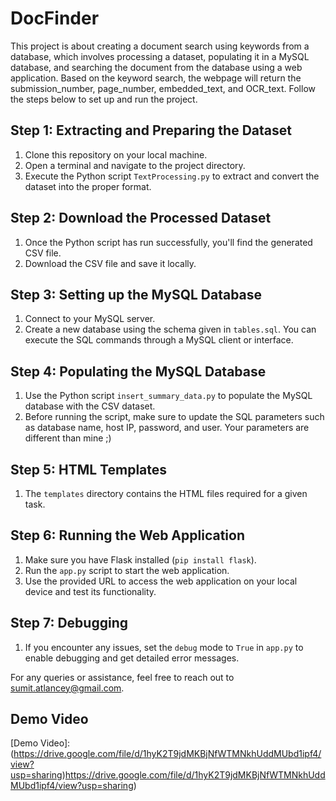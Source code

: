 # DocFinder

This project is about creating a document search using keywords from a database, which involves processing a dataset, populating it in a MySQL database, and searching the document from the database using a web application. Based on the keyword search, the webpage will return the submission_number, page_number, embedded_text, and OCR_text. Follow the steps below to set up and run the project.

## Step 1: Extracting and Preparing the Dataset

1. Clone this repository on your local machine.
2. Open a terminal and navigate to the project directory.
3. Execute the Python script `TextProcessing.py` to extract and convert the dataset into the proper format.

## Step 2: Download the Processed Dataset

1. Once the Python script has run successfully, you'll find the generated CSV file.
2. Download the CSV file and save it locally.

## Step 3: Setting up the MySQL Database

1. Connect to your MySQL server.
2. Create a new database using the schema given in `tables.sql`. You can execute the SQL commands through a MySQL client or interface.

## Step 4: Populating the MySQL Database

1. Use the Python script `insert_summary_data.py` to populate the MySQL database with the CSV dataset.
2. Before running the script, make sure to update the SQL parameters such as database name, host IP, password, and user. Your parameters are different than mine ;)

## Step 5: HTML Templates

1. The `templates` directory contains the HTML files required for a given task.

## Step 6: Running the Web Application

1. Make sure you have Flask installed (`pip install flask`).
2. Run the `app.py` script to start the web application.
3. Use the provided URL to access the web application on your local device and test its functionality.

## Step 7: Debugging

1. If you encounter any issues, set the `debug` mode to `True` in `app.py` to enable debugging and get detailed error messages.

For any queries or assistance, feel free to reach out to sumit.atlancey@gmail.com.

## Demo Video

[Demo Video]: (https://drive.google.com/file/d/1hyK2T9jdMKBjNfWTMNkhUddMUbd1ipf4/view?usp=sharing)https://drive.google.com/file/d/1hyK2T9jdMKBjNfWTMNkhUddMUbd1ipf4/view?usp=sharing)


